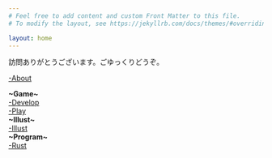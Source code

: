 ```yaml
---
# Feel free to add content and custom Front Matter to this file.
# To modify the layout, see https://jekyllrb.com/docs/themes/#overriding-theme-defaults

layout: home
---
```


訪問ありがとうございます。ごゆっくりどうぞ。
  
[-About](About)  

**~Game~**  
[-Develop](Game-Dev)  
[-Play](Game-Play)  
**~Illust~**  
[-Illust](Illust)  
**~Program~**  
[-Rust](Rust)  